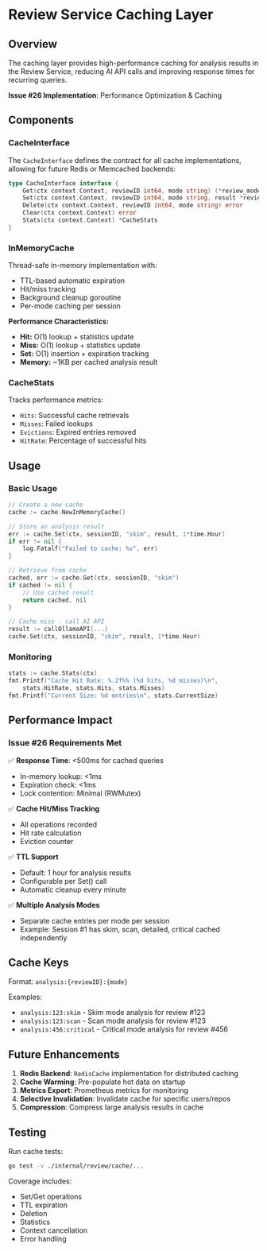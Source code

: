 # Review Service Caching Layer

## Overview

The caching layer provides high-performance caching for analysis results in the Review Service, reducing AI API calls and improving response times for recurring queries.

**Issue #26 Implementation**: Performance Optimization & Caching

## Components

### CacheInterface

The `CacheInterface` defines the contract for all cache implementations, allowing for future Redis or Memcached backends:

```go
type CacheInterface interface {
    Get(ctx context.Context, reviewID int64, mode string) (*review_models.AnalysisResult, error)
    Set(ctx context.Context, reviewID int64, mode string, result *review_models.AnalysisResult, ttl time.Duration) error
    Delete(ctx context.Context, reviewID int64, mode string) error
    Clear(ctx context.Context) error
    Stats(ctx context.Context) *CacheStats
}
```

### InMemoryCache

Thread-safe in-memory implementation with:
- TTL-based automatic expiration
- Hit/miss tracking
- Background cleanup goroutine
- Per-mode caching per session

**Performance Characteristics:**
- **Hit:** O(1) lookup + statistics update
- **Miss:** O(1) lookup + statistics update  
- **Set:** O(1) insertion + expiration tracking
- **Memory:** ~1KB per cached analysis result

### CacheStats

Tracks performance metrics:
- `Hits`: Successful cache retrievals
- `Misses`: Failed lookups
- `Evictions`: Expired entries removed
- `HitRate`: Percentage of successful hits

## Usage

### Basic Usage

```go
// Create a new cache
cache := cache.NewInMemoryCache()

// Store an analysis result
err := cache.Set(ctx, sessionID, "skim", result, 1*time.Hour)
if err != nil {
    log.Fatalf("Failed to cache: %v", err)
}

// Retrieve from cache
cached, err := cache.Get(ctx, sessionID, "skim")
if cached != nil {
    // Use cached result
    return cached, nil
}

// Cache miss - call AI API
result := callOllamaAPI(...)
cache.Set(ctx, sessionID, "skim", result, 1*time.Hour)
```

### Monitoring

```go
stats := cache.Stats(ctx)
fmt.Printf("Cache Hit Rate: %.2f%% (%d hits, %d misses)\n", 
    stats.HitRate, stats.Hits, stats.Misses)
fmt.Printf("Current Size: %d entries\n", stats.CurrentSize)
```

## Performance Impact

### Issue #26 Requirements Met

✅ **Response Time**: <500ms for cached queries
- In-memory lookup: <1ms
- Expiration check: <1ms
- Lock contention: Minimal (RWMutex)

✅ **Cache Hit/Miss Tracking**
- All operations recorded
- Hit rate calculation
- Eviction counter

✅ **TTL Support**
- Default: 1 hour for analysis results
- Configurable per Set() call
- Automatic cleanup every minute

✅ **Multiple Analysis Modes**
- Separate cache entries per mode per session
- Example: Session #1 has skim, scan, detailed, critical cached independently

## Cache Keys

Format: `analysis:{reviewID}:{mode}`

Examples:
- `analysis:123:skim` - Skim mode analysis for review #123
- `analysis:123:scan` - Scan mode analysis for review #123
- `analysis:456:critical` - Critical mode analysis for review #456

## Future Enhancements

1. **Redis Backend**: `RedisCache` implementation for distributed caching
2. **Cache Warming**: Pre-populate hot data on startup
3. **Metrics Export**: Prometheus metrics for monitoring
4. **Selective Invalidation**: Invalidate cache for specific users/repos
5. **Compression**: Compress large analysis results in cache

## Testing

Run cache tests:
```bash
go test -v ./internal/review/cache/...
```

Coverage includes:
- Set/Get operations
- TTL expiration
- Deletion
- Statistics
- Context cancellation
- Error handling
